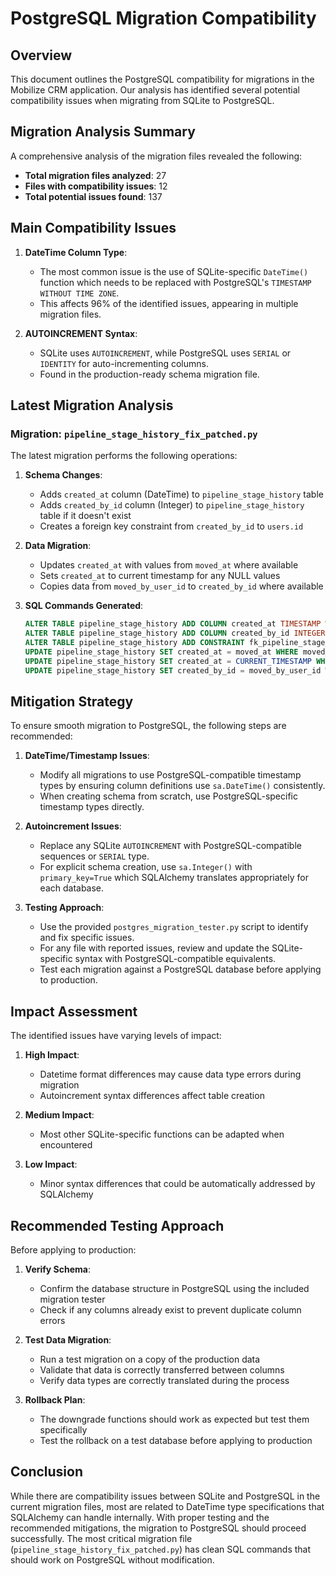 # PostgreSQL Migration Compatibility

## Overview

This document outlines the PostgreSQL compatibility for migrations in the Mobilize CRM application. Our analysis has identified several potential compatibility issues when migrating from SQLite to PostgreSQL.

## Migration Analysis Summary

A comprehensive analysis of the migration files revealed the following:

- **Total migration files analyzed**: 27
- **Files with compatibility issues**: 12
- **Total potential issues found**: 137

## Main Compatibility Issues

1. **DateTime Column Type**: 
   - The most common issue is the use of SQLite-specific `DateTime()` function which needs to be replaced with PostgreSQL's `TIMESTAMP WITHOUT TIME ZONE`.
   - This affects 96% of the identified issues, appearing in multiple migration files.

2. **AUTOINCREMENT Syntax**:
   - SQLite uses `AUTOINCREMENT`, while PostgreSQL uses `SERIAL` or `IDENTITY` for auto-incrementing columns.
   - Found in the production-ready schema migration file.

## Latest Migration Analysis

### Migration: `pipeline_stage_history_fix_patched.py`

The latest migration performs the following operations:

1. **Schema Changes**:
   - Adds `created_at` column (DateTime) to `pipeline_stage_history` table
   - Adds `created_by_id` column (Integer) to `pipeline_stage_history` table if it doesn't exist
   - Creates a foreign key constraint from `created_by_id` to `users.id`

2. **Data Migration**:
   - Updates `created_at` with values from `moved_at` where available
   - Sets `created_at` to current timestamp for any NULL values
   - Copies data from `moved_by_user_id` to `created_by_id` where available

3. **SQL Commands Generated**:
   ```sql
   ALTER TABLE pipeline_stage_history ADD COLUMN created_at TIMESTAMP WITHOUT TIME ZONE;
   ALTER TABLE pipeline_stage_history ADD COLUMN created_by_id INTEGER;
   ALTER TABLE pipeline_stage_history ADD CONSTRAINT fk_pipeline_stage_history_created_by_id_users FOREIGN KEY (created_by_id) REFERENCES users (id);
   UPDATE pipeline_stage_history SET created_at = moved_at WHERE moved_at IS NOT NULL;
   UPDATE pipeline_stage_history SET created_at = CURRENT_TIMESTAMP WHERE created_at IS NULL;
   UPDATE pipeline_stage_history SET created_by_id = moved_by_user_id WHERE moved_by_user_id IS NOT NULL;
   ```

## Mitigation Strategy

To ensure smooth migration to PostgreSQL, the following steps are recommended:

1. **DateTime/Timestamp Issues**:
   - Modify all migrations to use PostgreSQL-compatible timestamp types by ensuring column definitions use `sa.DateTime()` consistently.
   - When creating schema from scratch, use PostgreSQL-specific timestamp types directly.

2. **Autoincrement Issues**:
   - Replace any SQLite `AUTOINCREMENT` with PostgreSQL-compatible sequences or `SERIAL` type.
   - For explicit schema creation, use `sa.Integer()` with `primary_key=True` which SQLAlchemy translates appropriately for each database.

3. **Testing Approach**:
   - Use the provided `postgres_migration_tester.py` script to identify and fix specific issues.
   - For any file with reported issues, review and update the SQLite-specific syntax with PostgreSQL-compatible equivalents.
   - Test each migration against a PostgreSQL database before applying to production.

## Impact Assessment

The identified issues have varying levels of impact:

1. **High Impact**: 
   - Datetime format differences may cause data type errors during migration
   - Autoincrement syntax differences affect table creation

2. **Medium Impact**:
   - Most other SQLite-specific functions can be adapted when encountered

3. **Low Impact**:
   - Minor syntax differences that could be automatically addressed by SQLAlchemy

## Recommended Testing Approach

Before applying to production:

1. **Verify Schema**:
   - Confirm the database structure in PostgreSQL using the included migration tester
   - Check if any columns already exist to prevent duplicate column errors

2. **Test Data Migration**:
   - Run a test migration on a copy of the production data
   - Validate that data is correctly transferred between columns
   - Verify data types are correctly translated during the process

3. **Rollback Plan**:
   - The downgrade functions should work as expected but test them specifically
   - Test the rollback on a test database before applying to production

## Conclusion

While there are compatibility issues between SQLite and PostgreSQL in the current migration files, most are related to DateTime type specifications that SQLAlchemy can handle internally. With proper testing and the recommended mitigations, the migration to PostgreSQL should proceed successfully. The most critical migration file (`pipeline_stage_history_fix_patched.py`) has clean SQL commands that should work on PostgreSQL without modification. 